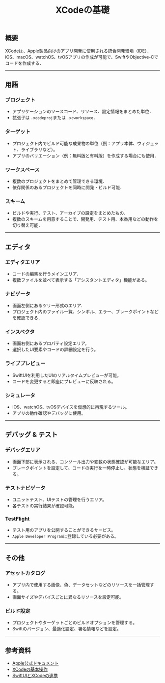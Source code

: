 ﻿---
title: XCodeの基礎  
Category: XCode
tags:  
  - XCode  
id: 9f835213-a007-4729-b204-3465f7f79cf8
---

## 概要

XCodeは、Apple製品向けのアプリ開発に使用される統合開発環境（IDE）．
iOS、macOS、watchOS、tvOSアプリの作成が可能で、SwiftやObjective-Cでコードを作成する．

---

## 用語

### プロジェクト

- アプリケーションのソースコード、リソース、設定情報をまとめた単位．
- 拡張子は `.xcodeproj`または `.xcworkspace`．

### ターゲット

- プロジェクト内でビルド可能な成果物の単位（例：アプリ本体、ウィジェット、ライブラリなど）。
- アプリのバリエーション（例：無料版と有料版）を作成する場合にも使用．

### ワークスペース

- 複数のプロジェクトをまとめて管理できる環境．
- 依存関係のあるプロジェクトを同時に開発・ビルド可能．

### スキーム

- ビルドや実行、テスト、アーカイブの設定をまとめたもの．
- 複数のスキームを用意することで、開発用、テスト用、本番用などの動作を切り替え可能．

---

## エディタ

### エディタエリア

- コードの編集を行うメインエリア．
- 複数ファイルを並べて表示する「アシスタントエディタ」機能がある。

### ナビゲータ

- 画面左側にあるツリー形式のエリア．
- プロジェクト内のファイル一覧、シンボル、エラー、ブレークポイントなどを確認できる．

### インスペクタ

- 画面右側にあるプロパティ設定エリア。
- 選択したUI要素やコードの詳細設定を行う。

### ライブプレビュー

- SwiftUIを利用したUIのリアルタイムプレビューが可能。
- コードを変更すると即座にプレビューに反映される。

### シミュレータ

- iOS、watchOS、tvOSデバイスを仮想的に再現するツール。
- アプリの動作確認やデバッグに使用。

---

## デバッグ & テスト

### デバッグエリア

- 画面下部に表示される、コンソール出力や変数の状態確認が可能なエリア。
- ブレークポイントを設定して、コードの実行を一時停止し、状態を検証できる。

### テストナビゲータ

- ユニットテスト、UIテストの管理を行うエリア。
- 各テストの実行結果が確認可能。

### TestFlight

- テスト用のアプリを公開することができるサービス。
- `Apple Developer Program`に登録している必要がある。

---

## その他

### アセットカタログ

- アプリ内で使用する画像、色、データセットなどのリソースを一括管理する。
- 画面サイズやデバイスごとに異なるリソースを設定可能。

### ビルド設定

- プロジェクトやターゲットごとのビルドオプションを管理する。
- Swiftのバージョン、最適化設定、署名情報などを設定。

---

## 参考資料

- [Apple公式ドキュメント](https://developer.apple.com/documentation/xcode)
- [XCodeの基本操作](https://developer.apple.com/xcode/)
- [SwiftUIとXCodeの連携](https://developer.apple.com/documentation/swiftui)
